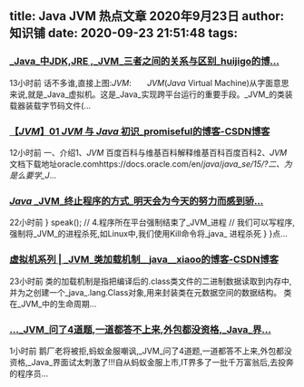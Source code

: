 
title: Java JVM 热点文章 2020年9月23日
author: 知识铺
date: 2020-09-23 21:51:48
tags: 
---
  
### [_Java_中JDK,JRE ,_JVM_三者之间的关系与区别_huijigo的博...](https://zshipu.com/t?url=https://blog.csdn.net/huijigo/article/details/108745140)

 13小时前 话不多谁,直接上图:_JVM_:  _JVM_(_Java_ Virtual Machine)从字面意思来说,就是_Java_虚拟机。这是_Java_实现跨平台运行的重要手段。_JVM_的类装载器装载字节码文件(...

### [【_JVM_】01 _JVM_ 与 _Java_ 初识_promiseful的博客-CSDN博客](https://zshipu.com/t?url=https://blog.csdn.net/qq_40996741/article/details/108745918)

 12小时前 一、介绍1、_JVM_ 百度百科与维基百科解释维基百科百度百科2、_JVM_ 文档下载地址oracle.comhttps://docs.oracle.com/en/_java_/_java_se/15/?二、为是么要学_J_...

### [_Java_ _JVM_终止程序的方式_明天会为今天的努力而感到骄...](https://zshipu.com/t?url=https://blog.csdn.net/qq_22616665/article/details/108743688)

 22小时前 } speak(); // 4.程序所在平台强制结束了_JVM_进程 // 我们可以写程序,强制将_JVM_的进程杀死,如Linux中,我们使用Kill命令将_java_ 进程杀死 } }点...

### [虚拟机系列 | _JVM_类加载机制__java__xiaoo的博客-CSDN博客](https://zshipu.com/t?url=https://blog.csdn.net/java_xiaoo/article/details/108742390)

 23小时前 类的加载机制是指把编译后的.class类文件的二进制数据读取到内存中,并为之创建一个_java_.lang.Class对象,用来封装类在元数据空间的数据结构。 类在_JVM_中的生命周期...

### [..._JVM_问了4道题,一道都答不上来,外包都没资格,_Java_界...](https://zshipu.com/t?url=https://blog.csdn.net/a3961401/article/details/108760905)

 1小时前 鹅厂老将被拒,蚂蚁金服嘲讽,_JVM_问了4道题,一道都答不上来,外包都没资格,_Java_界面试太刺激了!!!自从蚂蚁金服上市,IT界多了一批千万富翁后,去投奔的程序员...
